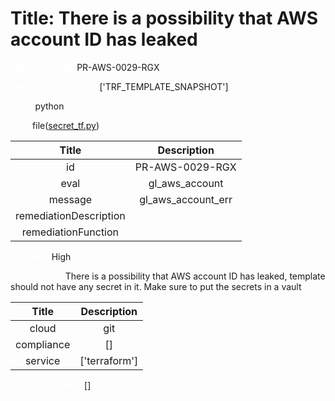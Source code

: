 



# Title: There is a possibility that AWS account ID has leaked


***<font color="white">Master Test Id:</font>*** PR-AWS-0029-RGX

***<font color="white">Master Snapshot Id:</font>*** ['TRF_TEMPLATE_SNAPSHOT']

***<font color="white">type:</font>*** python

***<font color="white">rule:</font>*** file([secret_tf.py])  
  
  
  
  

|Title|Description|
| :---: | :---: |
|id|PR-AWS-0029-RGX|
|eval|gl_aws_account|
|message|gl_aws_account_err|
|remediationDescription||
|remediationFunction||


***<font color="white">Severity:</font>*** High

***<font color="white">Description:</font>*** There is a possibility that AWS account ID has leaked, template should not have any secret in it. Make sure to put the secrets in a vault  
  
  

|Title|Description|
| :---: | :---: |
|cloud|git|
|compliance|[]|
|service|['terraform']|


***<font color="white">Resource Types:</font>*** []


[secret_tf.py]: https://github.com/prancer-io/prancer-compliance-test/tree/master/aws/terraform/secret_tf.py
